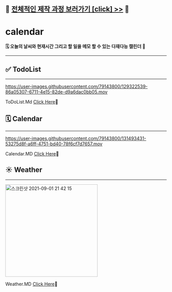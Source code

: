 
## 🔖 [전체적인 제작 과정 보러가기 [click] >>](https://www.notion.so/131ae48ba50f44dbb9acd9f80d71a24e) 🔖

# calendar

**🗓 오늘의 날씨와 현재시간 그리고 할 일을 메모 할 수 있는 다재다능 캘린더 🌟**

---

## ✅ TodoList

---
https://user-images.githubusercontent.com/79143800/129322539-86a05307-6711-4e15-82de-d9a6dac0bb05.mov

ToDoList.Md [Click Here](https://github.com/goawmfhfl/Miniproject_box/blob/master/Calendar/introduce/todoList.md)🔗


## 🗓 Calendar

---


https://user-images.githubusercontent.com/79143800/131493431-53275d8f-a6ff-4751-bd40-78f6cf7d7657.mov


Calendar.MD [Click Here](https://github.com/goawmfhfl/Miniproject_box/blob/master/Calendar/introduce/Calendar.md)🔗


## ☀️ Weather

---

<img width="288" alt="스크린샷 2021-09-01 21 42 15" src="https://user-images.githubusercontent.com/79143800/131680959-b2d8fd96-4437-489e-aa64-e43941575a56.png">


Weather.MD [Click Here](https://github.com/goawmfhfl/Miniproject_box/blob/master/Calendar/introduce/Weather.md)🔗
